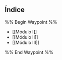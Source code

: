 ## Índice

%% Begin Waypoint %%
- [[Módulo I]]
- [[Módulo II]]
- [[Módulo III]]

%% End Waypoint %%
